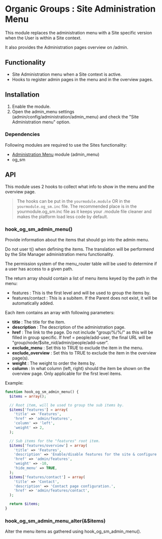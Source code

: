# Organic Groups : Site Administration Menu
This module replaces the administration menu with a Site specific version when
the User is within a Site context.

It also provides the Administration pages overview on <site-path>/admin.



## Functionality
* Site Administration menu when a Site context is active.
* Hooks to register admin pages in the menu and in the overview pages.



## Installation
1. Enable the module.
2. Open the admin_menu settings (admin/config/administration/admin_menu) and
   check the "Site Administration menu" option.


### Dependencies
Following modules are required to use the Sites functionality:

* [Administration Menu][link-admin-menu] module (admin_menu)
* og_sm



## API
This module uses 2 hooks to collect what info to show in the menu and the
overview page.

> The hooks can be put in the `yourmodule.module` OR in the
> `yourmodule.og_sm.inc` file.
> The recommended place is in the yourmodule.og_sm.inc file as it keeps your
> .module file cleaner and makes the platform load less code by default.


### hook_og_sm_admin_menu()
Provide information about the items that should go into the admin menu.

Do not user t() when defining the items. The translation will be performend
by the Site Manager administration menu functionality.

The permission system of the menu_router table will be used to determine if a
user has access to a given path.

The return array should contain a list of menu items keyed by the path in the
menu:

* features : This is the first level and will be used to group the items by.
* features/contact : This is a subitem. If the Parent does not exist, it will
  be automatically added.

Each item contains an array with following parameters:

* **title** : The title for the item.
* **description** : The description of the administration page.
* **href** : The link to the page. Do not include "group/%/%/" as this will be
  filled in group specific. If href = people/add-user, the final URL will be
  "group/node/$site_nid/admin/people/add-user".
* **exclude_menu** : Set this to TRUE to exclude the item in the menu.
* **exclude_overview** : Set this to TRUE to exclude the item in the overview
  page(s).
* **weight** : The weight to order the items by.
* **column** : In what column (left, right) should the item be shown on the
  overview page. Only applicable for the first level items.

Example:

```php
function hook_og_sm_admin_menu() {
  $items = array();

  // Root item, will be used to group the sub items by.
  $items['features'] = array(
    'title' => 'Features',
    'href' => 'admin/features',
    'column' => 'left',
    'weight' => 2,
  );

  // Sub items for the "features" root item.
  $items['features/overview'] = array(
    'title' => 'Features',
    'description' => 'Enable/disable features for the site & configure those features.',
    'href' => 'admin/features',
    'weight' => -10,
    'hide_menu' => TRUE,
  );
  $items['features/contact'] = array(
    'title' => 'Contact',
    'description' => 'Contact page configuration.',
    'href' => 'admin/features/contact',
  );

  return $items;
}
```

### hook_og_sm_admin_menu_alter(&$items)
Alter the menu items as gathered using hook_og_sm_admin_menu().



[link-admin-menu]: https://www.drupal.org/project/admin_menu
